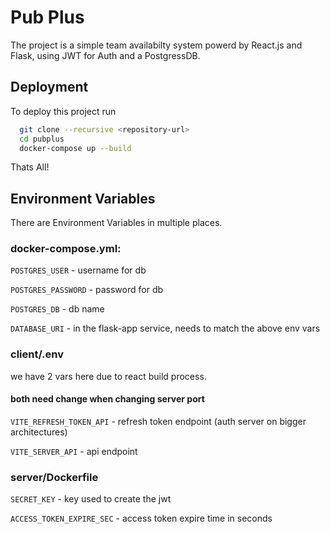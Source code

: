 
# Pub Plus

The project is a simple team availabilty system powerd by React.js and Flask, using JWT for Auth and a PostgressDB.




## Deployment

To deploy this project run

```bash
  git clone --recursive <repository-url>
  cd pubplus
  docker-compose up --build
```
Thats All!




## Environment Variables

There are Environment Variables in multiple places.

### docker-compose.yml:

`POSTGRES_USER` - username for db

`POSTGRES_PASSWORD` - password for db

`POSTGRES_DB` - db name

`DATABASE_URI` - in the flask-app service, needs to match the above env vars

### client/.env 
we have 2 vars here due to react build process.

#### both need change when changing server port


`VITE_REFRESH_TOKEN_API` - refresh token endpoint (auth server on bigger architectures)

`VITE_SERVER_API` - api endpoint

### server/Dockerfile

`SECRET_KEY` - key used to create the jwt

`ACCESS_TOKEN_EXPIRE_SEC` - access token expire time in seconds
